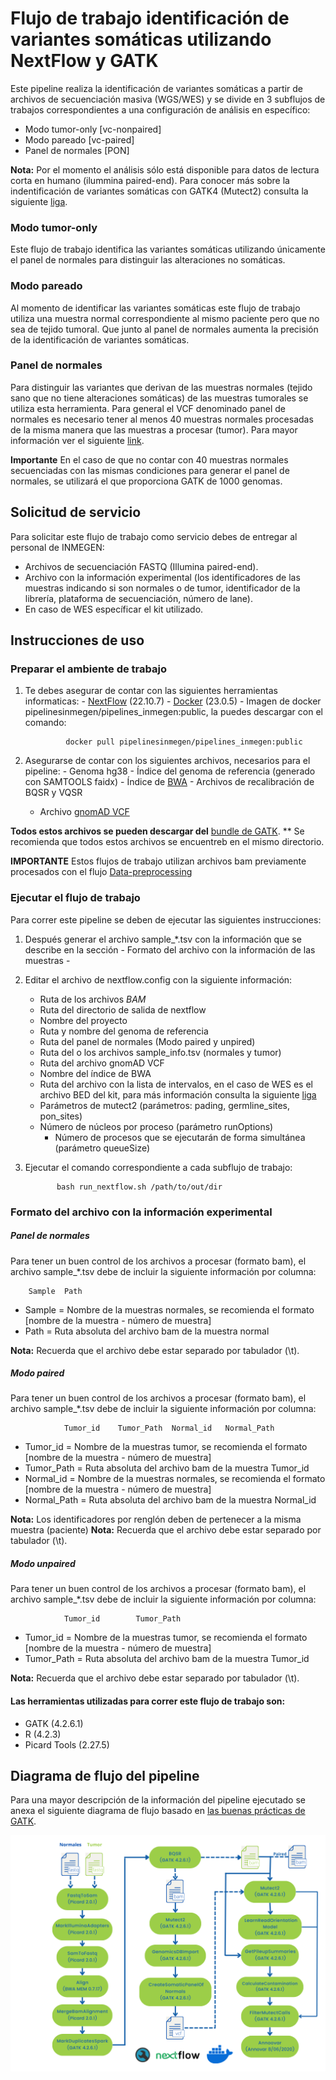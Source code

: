 # Flujo de trabajo identificación de variantes somáticas utilizando NextFlow y GATK

Este pipeline realiza la identificación de variantes somáticas a partir de archivos de secuenciación masiva (WGS/WES) y se divide en 3 subflujos de trabajos correspondientes a una configuración de análisis en específico:

- Modo tumor-only [vc-nonpaired]
- Modo pareado [vc-paired]
- Panel de normales [PON]

**Nota:** Por el momento el análisis sólo está disponible para datos de lectura corta en humano (ilummina paired-end).
Para conocer más sobre la indentificación de variantes somáticas con GATK4 (Mutect2) consulta la siguiente [liga](https://gatk.broadinstitute.org/hc/en-us/articles/360035531132--How-to-Call-somatic-mutations-using-GATK4-Mutect2).

   ### Modo tumor-only
Este flujo de trabajo identifica las variantes somáticas utilizando únicamente el panel de normales para distinguir las alteraciones no somáticas.

   ### Modo pareado
Al momento de identificar las variantes somáticas este flujo de trabajo utiliza una muestra normal correspondiente al mismo paciente pero que no sea de tejido tumoral. Que junto al panel de normales aumenta la precisión de la identificación de variantes somáticas.

### Panel de normales
Para distinguir las variantes que derivan de las muestras normales (tejido sano que no tiene alteraciones somáticas) de las muestras tumorales se utiliza esta herramienta. Para general el VCF denominado panel de normales es necesario tener al menos 40 muestras normales procesadas de la misma manera que las muestras a procesar (tumor).
Para mayor información ver el siguiente [link](https://gatk.broadinstitute.org/hc/en-us/articles/360035890631-Panel-of-Normals-PON-).

**Importante**
En el caso de que no contar con 40 muestras normales secuenciadas con las mismas condiciones para generar el panel de normales, se utilizará el que proporciona GATK de 1000 genomas. 

## Solicitud de servicio

Para solicitar este flujo de trabajo como servicio debes de entregar al personal de INMEGEN: 

- Archivos de secuenciación FASTQ (Illumina paired-end).
- Archivo con la información experimental (los identificadores de las muestras indicando si son normales o de tumor, identificador de la librería, plataforma de secuenciación,  número de lane).
- En caso de WES específicar el kit utilizado.

## Instrucciones de uso 

### Preparar el ambiente de trabajo

1. Te debes asegurar de contar con las siguientes herramientas informaticas:
        - [NextFlow](https://www.nextflow.io/docs/latest/index.html) (22.10.7)
        - [Docker](https://docs.docker.com/) (23.0.5)
        - Imagen de docker pipelinesinmegen/pipelines_inmegen:public, la puedes descargar con el comando: 

                docker pull pipelinesinmegen/pipelines_inmegen:public

3. Asegurarse de contar con los siguientes archivos, necesarios para el pipeline:
        - Genoma hg38
        - Índice del genoma de referencia (generado con SAMTOOLS faidx)
        - Índice de [BWA](https://bio-bwa.sourceforge.net/bwa.shtml)
        - Archivos de recalibración de BQSR y VQSR
	- Archivo [gnomAD VCF](https://gnomad.broadinstitute.org/downloads/)

**Todos estos archivos se pueden descargar del** [bundle de GATK](https://console.cloud.google.com/storage/browser/genomics-public-data/resources/broad/hg38/v0;tab=objects?prefix=&forceOnObjectsSortingFiltering=false).
** Se recomienda que todos estos archivos se encuentreb en el mismo directorio.

**IMPORTANTE**
Estos flujos de trabajo utilizan archivos bam previamente procesados con el flujo [Data-preprocessing](https://github.com/INMEGEN/Pipelines_INMEGEN/tree/Principal/Data_preprocessing)

### Ejecutar el flujo de trabajo

Para correr este pipeline se deben de ejecutar las siguientes instrucciones:

 1. Después generar el archivo sample_*.tsv con la información que se describe en la sección - Formato del archivo con la información de las muestras -
 2. Editar el archivo de nextflow.config con la siguiente información:

	- Ruta de los archivos *BAM*
	- Ruta del directorio de salida de nextflow
	- Nombre del proyecto 
	- Ruta y nombre del genoma de referencia
	- Ruta del panel de normales (Modo paired y unpired)
	- Ruta del o los archivos sample_info.tsv (normales y tumor)
	- Ruta del archivo gnomAD VCF
	- Nombre del índice de BWA
	- Ruta del archivo con la lista de intervalos, en el caso de WES es el archivo BED del kit, para más información consulta la siguiente [liga](https://gatk.broadinstitute.org/hc/en-us/articles/360035531852-Intervals-and-interval-lists)
	- Parámetros de mutect2 (parámetros: pading, germline_sites, pon_sites)
	- Número de núcleos por proceso (parámetro runOptions) 
        - Número de procesos que se ejecutarán de forma simultánea (parámetro queueSize)

  3. Ejecutar el comando correspondiente a cada subflujo de trabajo: 

                bash run_nextflow.sh /path/to/out/dir

### Formato del archivo con la información experimental

##### Panel de normales 

Para tener un buen control de los archivos a procesar (formato bam), el archivo sample_*.tsv debe de incluir la siguiente información por columna:
 
		Sample	Path	

 - Sample   = Nombre de la muestras normales, se recomienda el formato [nombre de la muestra - número de muestra]
 - Path     = Ruta absoluta del archivo bam de la muestra normal

**Nota:** Recuerda que el archivo debe estar separado por tabulador (\t).

##### Modo paired
Para tener un buen control de los archivos a procesar (formato bam), el archivo sample_*.tsv debe de incluir la siguiente información por columna:
 
                Tumor_id	Tumor_Path	Normal_id	Normal_Path     

 - Tumor_id    = Nombre de la muestras tumor, se recomienda el formato [nombre de la muestra - número de muestra]
 - Tumor_Path  = Ruta absoluta del archivo bam de la muestra Tumor_id
 - Normal_id   = Nombre de la muestras normales, se recomienda el formato [nombre de la muestra - número de muestra]
 - Normal_Path = Ruta absoluta del archivo bam de la muestra Normal_id

**Nota:** Los identificadores por renglón deben de pertenecer a la misma muestra (paciente)
**Nota:** Recuerda que el archivo debe estar separado por tabulador (\t).
       
##### Modo unpaired       

Para tener un buen control de los archivos a procesar (formato bam), el archivo sample_*.tsv debe de incluir la siguiente información por columna:
 
                Tumor_id        Tumor_Path

 - Tumor_id    = Nombre de la muestras tumor, se recomienda el formato [nombre de la muestra - número de muestra]
 - Tumor_Path  = Ruta absoluta del archivo bam de la muestra Tumor_id

**Nota:** Recuerda que el archivo debe estar separado por tabulador (\t).

#### Las herramientas utilizadas para correr este flujo de trabajo son:

 - GATK (4.2.6.1)
 - R (4.2.3)
 - Picard Tools (2.27.5)

## Diagrama de flujo del pipeline 

Para una mayor descripción de la información del pipeline ejecutado se anexa el siguiente diagrama de flujo basado en [las buenas prácticas de GATK](https://gatk.broadinstitute.org/hc/en-us/articles/360035894731-Somatic-short-variant-discovery-SNVs-Indels-).

![Flujo identificación de variantes somaticas](../flowcharts/flujo_VCS.PNG)
